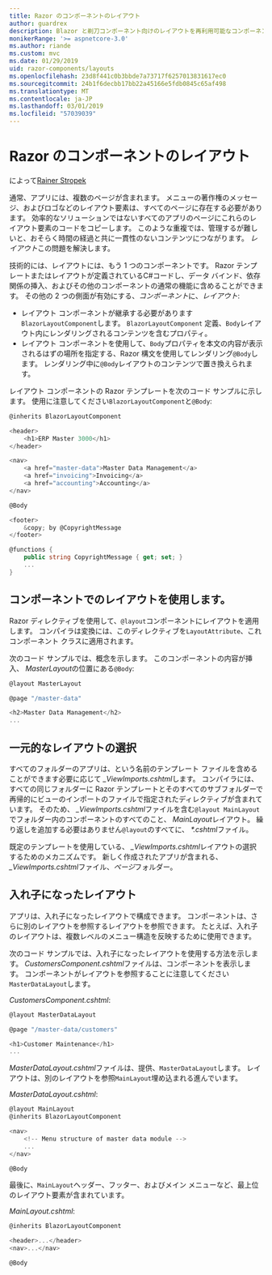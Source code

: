 ```yaml
---
title: Razor のコンポーネントのレイアウト
author: guardrex
description: Blazor と剃刀コンポーネント向けのレイアウトを再利用可能なコンポーネントを作成する方法について説明します。
monikerRange: '>= aspnetcore-3.0'
ms.author: riande
ms.custom: mvc
ms.date: 01/29/2019
uid: razor-components/layouts
ms.openlocfilehash: 23d8f441c0b3bbde7a73717f6257013831617ec0
ms.sourcegitcommit: 24b1f6decbb17bb22a45166e5fdb0845c65af498
ms.translationtype: MT
ms.contentlocale: ja-JP
ms.lasthandoff: 03/01/2019
ms.locfileid: "57039039"
---
```

# <a name="razor-components-layouts"></a>Razor のコンポーネントのレイアウト

によって[Rainer Stropek](https://www.timecockpit.com)

通常、アプリには、複数のページが含まれます。 メニューの著作権のメッセージ、およびロゴなどのレイアウト要素は、すべてのページに存在する必要があります。 効率的なソリューションではないすべてのアプリのページにこれらのレイアウト要素のコードをコピーします。 このような重複では、管理するが難しいと、おそらく時間の経過と共に一貫性のないコンテンツにつながります。 *レイアウト*この問題を解決します。

技術的には、レイアウトには、もう 1 つのコンポーネントです。 Razor テンプレートまたはレイアウトが定義されているC#コードし、データ バインド、依存関係の挿入、およびその他のコンポーネントの通常の機能に含めることができます。 その他の 2 つの側面が有効にする、*コンポーネント*に、*レイアウト*:

* レイアウト コンポーネントが継承する必要があります`BlazorLayoutComponent`します。 `BlazorLayoutComponent` 定義、`Body`レイアウト内にレンダリングされるコンテンツを含むプロパティ。
* レイアウト コンポーネントを使用して、`Body`プロパティを本文の内容が表示されるはずの場所を指定する、Razor 構文を使用してレンダリング`@Body`します。 レンダリング中に`@Body`レイアウトのコンテンツで置き換えられます。

レイアウト コンポーネントの Razor テンプレートを次のコード サンプルに示します。 使用に注意してください`BlazorLayoutComponent`と`@Body`:

```csharp
@inherits BlazorLayoutComponent

<header>
    <h1>ERP Master 3000</h1>
</header>

<nav>
    <a href="master-data">Master Data Management</a>
    <a href="invoicing">Invoicing</a>
    <a href="accounting">Accounting</a>
</nav>

@Body

<footer>
    &copy; by @CopyrightMessage
</footer>

@functions {
    public string CopyrightMessage { get; set; }
    ...
}
```

## <a name="use-a-layout-in-a-component"></a>コンポーネントでのレイアウトを使用します。

Razor ディレクティブを使用して、`@layout`コンポーネントにレイアウトを適用します。 コンパイラは変換には、このディレクティブを`LayoutAttribute`、これコンポーネント クラスに適用されます。

次のコード サンプルでは、概念を示します。 このコンポーネントの内容が挿入、 *MasterLayout*の位置にある`@Body`:

```csharp
@layout MasterLayout

@page "/master-data"

<h2>Master Data Management</h2>
...
```

## <a name="centralized-layout-selection"></a>一元的なレイアウトの選択

すべてのフォルダーのアプリは、という名前のテンプレート ファイルを含めることができます必要に応じて *_ViewImports.cshtml*します。 コンパイラには、すべての同じフォルダーに Razor テンプレートとそのすべてのサブフォルダーで再帰的にビューのインポートのファイルで指定されたディレクティブが含まれています。 そのため、 *_ViewImports.cshtml*ファイルを含む`@layout MainLayout`でフォルダー内のコンポーネントのすべてのこと、 *MainLayout*レイアウト。 繰り返しを追加する必要はありません`@layout`のすべてに、  *\*.cshtml*ファイル。

既定のテンプレートを使用している、 *_ViewImports.cshtml*レイアウトの選択するためのメカニズムです。 新しく作成されたアプリが含まれる、 *_ViewImports.cshtml*ファイル、*ページ*フォルダー。

## <a name="nested-layouts"></a>入れ子になったレイアウト

アプリは、入れ子になったレイアウトで構成できます。 コンポーネントは、さらに別のレイアウトを参照するレイアウトを参照できます。 たとえば、入れ子のレイアウトは、複数レベルのメニュー構造を反映するために使用できます。

次のコード サンプルでは、入れ子になったレイアウトを使用する方法を示します。 *CustomersComponent.cshtml*ファイルは、コンポーネントを表示します。 コンポーネントがレイアウトを参照することに注意してください`MasterDataLayout`します。

*CustomersComponent.cshtml*:

```csharp
@layout MasterDataLayout

@page "/master-data/customers"

<h1>Customer Maintenance</h1>
...
```

*MasterDataLayout.cshtml*ファイルは、提供、`MasterDataLayout`します。 レイアウトは、別のレイアウトを参照`MainLayout`埋め込まれる進んでいます。

*MasterDataLayout.cshtml*:

```csharp
@layout MainLayout
@inherits BlazorLayoutComponent

<nav>
    <!-- Menu structure of master data module -->
    ...
</nav>

@Body
```

最後に、`MainLayout`ヘッダー、フッター、およびメイン メニューなど、最上位のレイアウト要素が含まれています。

*MainLayout.cshtml*:

```csharp
@inherits BlazorLayoutComponent

<header>...</header>
<nav>...</nav>

@Body
```
